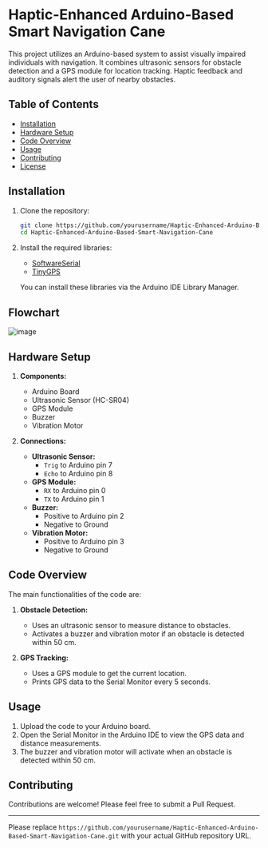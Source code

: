 # Haptic-Enhanced Arduino-Based Smart Navigation Cane

This project utilizes an Arduino-based system to assist visually impaired individuals with navigation. It combines ultrasonic sensors for obstacle detection and a GPS module for location tracking. Haptic feedback and auditory signals alert the user of nearby obstacles.

## Table of Contents

- [Installation](#installation)
- [Hardware Setup](#hardware-setup)
- [Code Overview](#code-overview)
- [Usage](#usage)
- [Contributing](#contributing)
- [License](#license)

## Installation

1. Clone the repository:

    ```bash
    git clone https://github.com/yourusername/Haptic-Enhanced-Arduino-Based-Smart-Navigation-Cane.git
    cd Haptic-Enhanced-Arduino-Based-Smart-Navigation-Cane
    ```

2. Install the required libraries:

    - [SoftwareSerial](https://www.arduino.cc/en/Reference/softwareSerial)
    - [TinyGPS](http://arduiniana.org/libraries/tinygps/)

    You can install these libraries via the Arduino IDE Library Manager.

## Flowchart
![image](https://github.com/user-attachments/assets/2ab36c49-b728-46f1-9f8e-b014002ffc5f)


## Hardware Setup

1. **Components:**
    - Arduino Board
    - Ultrasonic Sensor (HC-SR04)
    - GPS Module
    - Buzzer
    - Vibration Motor

2. **Connections:**
    - **Ultrasonic Sensor:**
        - `Trig` to Arduino pin 7
        - `Echo` to Arduino pin 8
    - **GPS Module:**
        - `RX` to Arduino pin 0
        - `TX` to Arduino pin 1
    - **Buzzer:**
        - Positive to Arduino pin 2
        - Negative to Ground
    - **Vibration Motor:**
        - Positive to Arduino pin 3
        - Negative to Ground

## Code Overview

The main functionalities of the code are:

1. **Obstacle Detection:**
    - Uses an ultrasonic sensor to measure distance to obstacles.
    - Activates a buzzer and vibration motor if an obstacle is detected within 50 cm.

2. **GPS Tracking:**
    - Uses a GPS module to get the current location.
    - Prints GPS data to the Serial Monitor every 5 seconds.

## Usage

1. Upload the code to your Arduino board.
2. Open the Serial Monitor in the Arduino IDE to view the GPS data and distance measurements.
3. The buzzer and vibration motor will activate when an obstacle is detected within 50 cm.

## Contributing

Contributions are welcome! Please feel free to submit a Pull Request.

---

Please replace `https://github.com/yourusername/Haptic-Enhanced-Arduino-Based-Smart-Navigation-Cane.git` with your actual GitHub repository URL.
